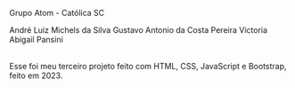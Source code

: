 Grupo Atom - Católica SC

André Luiz Michels da Silva
Gustavo Antonio da Costa Pereira
Victoria Abigail Pansini

<br> Esse foi meu terceiro projeto feito com HTML, CSS, JavaScript e Bootstrap, feito em 2023.
